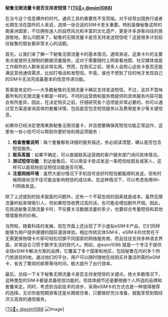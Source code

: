 **秘鲁无限流量卡是否支持发短信？[[TG💪+ @esim1088](https://t.me/s/esim1088)]**

在当今这个信息爆炸的时代，通讯工具的重要性不言而喻。对于经常出国旅行或者长期生活在国外的人来说，选择一张合适的SIM卡至关重要。特别是像秘鲁这样的南美洲国家，不仅拥有迷人的自然风光和丰富的文化遗产，更是许多游客向往的旅游胜地。那么问题来了，秘鲁的无限流量卡是否支持发送短信呢？这是很多计划前往秘鲁的朋友都非常关心的话题。

首先，让我们来了解一下秘鲁无限流量卡的基本情况。通常来说，这类卡片的主要卖点是提供无限制的数据流量服务，这对于需要随时上网查看地图、社交媒体或是工作邮件的人群来说非常实用。然而，在购买之前，很多人会担心这些卡是否还能满足其他通信需求，比如打电话和发短信。毕竟，谁也不想到了目的地才发现自己的SIM卡无法完成最基本的信息传递功能。

答案是肯定的——大多数秘鲁的无限流量卡确实支持发送短信。不过，这并不意味着所有的无限流量卡都是一样的。不同的运营商和服务商提供的具体服务内容可能会有所差异。因此，在决定购买之前，仔细研究各个选项是非常必要的。你可以通过官方渠道查询具体的套餐详情，包括是否包含短信服务以及费用是多少等关键信息。

如果你已经决定使用某款秘鲁无限流量卡，并且想要确保其短信功能正常运作，这里有一些小技巧可以帮助你更好地利用这项服务：

1. **检查套餐说明**：每个套餐都有详细的服务描述，务必阅读清楚，确认是否包含短信服务。
2. **联系客服**：如果不确定，可以直接联系运营商的客户服务部门询问具体情况。
3. **测试短信功能**：到达秘鲁后，可以用该卡尝试发送一条短信给朋友或家人，这样可以直观地验证短信功能是否可用。
4. **注意网络环境**：虽然大部分情况下手机信号良好时短信都能顺利发送，但有时候网络状况不佳可能会影响短信的成功率。在这种情况下，可以考虑改用Wi-Fi网络发送。

除了上述提到的技术层面的问题外，还有一个不容忽视的因素就是成本。虽然无限流量听起来很吸引人，但如果短信收费过高的话，也可能会增加额外开销。因此，在挑选秘鲁无限流量卡时，不仅要关注数据流量的多少，也要综合考量短信和其他增值服务的价格。

当然啦，随着科技的发展，现在市面上还出现了不少虚拟eSIM卡产品，它们同样能够为用户提供便捷的国际漫游体验。相比传统实体SIM卡，eSIM卡的优势在于无需更换物理卡片即可轻松切换不同国家的网络服务商，而且往往支持多种语言界面，非常适合习惯于数字生活的现代人。例如，@esim1088 就是一个专注于提供全球eSIM卡解决方案的品牌，它覆盖了多个国家和地区，包括秘鲁在内的多个热门旅游目的地。通过他们的平台，用户可以随时随地在线购买并激活所需的eSIM卡，省去了繁琐的邮寄等待时间，极大提升了出行效率。

最后，总结一下关于秘鲁无限流量卡是否支持发短信的关键点。绝大多数情况下，这种类型的SIM卡都是具备短信功能的，但具体细节还是要根据个人所选的品牌和套餐来定。同时，考虑到当前技术的进步，采用eSIM卡的方式也是一种值得推荐的选择。无论你是短期游客还是长期居住者，只要做好充分准备，就能享受到既经济又高效的通信服务。

[[TG💪+ @esim1088](https://t.me/s/esim1088) ![Image](https://i.postimg.cc/4NQfJmqS/Snipaste-2025-05-13-00-14-12.png)]